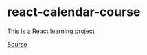 # react-calendar-course
This is a React learning project 

[Sourse](https://www.youtube.com/watch?v=ElaIKk8ba5g)